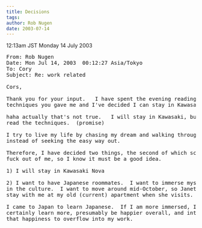 ```yaml
---
title: Decisions
tags: 
author: Rob Nugen
date: 2003-07-14
---
```


<p class=date>12:13am JST Monday 14 July 2003</p>

<pre>
From: Rob Nugen <rob@robnugen.com>
Date: Mon Jul 14, 2003  00:12:27 Asia/Tokyo
To: Cory
Subject: Re: work related

Cors,

Thank you for your input.   I have spent the evening reading the
techniques you gave me and I've decided I can stay in Kawasaki.

haha actually that's not true.   I will stay in Kawasaki, but I didn't
read the techniques.  (promise)

I try to live my life by chasing my dream and walking through my fears
instead of seeking the easy way out.

Therefore, I have decided two things, the second of which scares the
fuck out of me, so I know it must be a good idea.

1) I will stay in Kawasaki Nova

2) I want to have Japanese roommates.  I want to immerse myself more
in the culture.  I want to move around mid-October, so Janette can
stay with me at my old (current) apartment when she visits.

I came to Japan to learn Japanese.  If I am more immersed, I'll
certainly learn more, presumably be happier overall, and intend for
that happiness to overflow into my work.
</pre>
